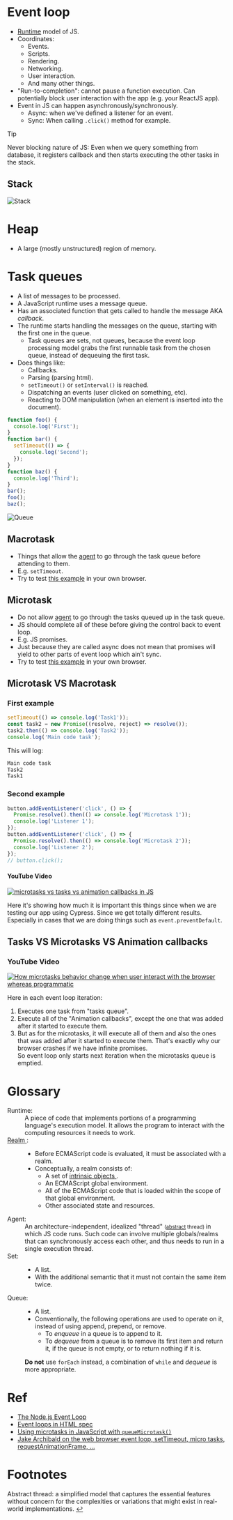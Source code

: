 # Event loop

- [Runtime](#runtime) model of JS.
- Coordinates:
  - Events.
  - Scripts.
  - Rendering.
  - Networking.
  - User interaction.
  - And many other things.
- "Run-to-completion": cannot pause a function execution. Can potentially block user interaction with the app (e.g. your ReactJS app).
- Event in JS can happen asynchronously/synchronously.
  - Async: when we've defined a listener for an event.
  - Sync: When calling `.click()` method for example.

> [!TIP]
>
> Never blocking nature of JS: Even when we query something from database, it registers callback and then starts executing the other tasks in the stack.

## Stack

![Stack](./stack.png)

# Heap

- A large (mostly unstructured) region of memory.

# Task queues

- A list of messages to be processed.
- A JavaScript runtime uses a message queue.
- Has an associated function that gets called to handle the message AKA _callback_.
- The runtime starts handling the messages on the queue, starting with the first one in the queue.
  - Task queues are sets, not queues, because the event loop processing model grabs the first runnable task from the chosen queue, instead of dequeuing the first task.
- Does things like:
  - Callbacks.
  - Parsing (parsing html).
  - `setTimeout()` or `setInterval()` is reached.
  - Dispatching an events (user clicked on something, etc).
  - Reacting to DOM manipulation (when an element is inserted into the document).

```ts
function foo() {
  console.log('First');
}
function bar() {
  setTimeout(() => {
    console.log('Second');
  });
}
function baz() {
  console.log('Third');
}
bar();
foo();
baz();
```

![Queue](./queue.gif)

## Macrotask

- Things that allow the <a href="#agentGlossary">agent</a> to go through the task queue before attending to them.
- E.g. `setTimeout`.
- Try to test [this example](./nonblocking-even-loop-with-settimeout.html) in your own browser.

## Microtask

- Do not allow <a href="#agentGlossary">agent</a> to go through the tasks queued up in the task queue.
- JS should complete all of these before giving the control back to event loop.
- E.g. JS promises.
- Just because they are called async does not mean that promises will yield to other parts of event loop which ain't sync.
- Try to test [this example](./blocking-even-loop-with-promises.html) in your own browser.

## Microtask VS Macrotask

### First example

```ts
setTimeout(() => console.log('Task1'));
const task2 = new Promise((resolve, reject) => resolve());
task2.then(() => console.log('Task2'));
console.log('Main code task');
```

This will log:

```cmd
Main code task
Task2
Task1
```

### Second example

```ts
button.addEventListener('click', () => {
  Promise.resolve().then(() => console.log('Microtask 1'));
  console.log('Listener 1');
});
button.addEventListener('click', () => {
  Promise.resolve().then(() => console.log('Microtask 2'));
  console.log('Listener 2');
});
// button.click();
```

#### YouTube Video

[![microtasks vs tasks vs animation callbacks in JS](https://img.youtube.com/vi/RnFtZciOAxg/0.jpg)](https://www.youtube.com/watch?v=RnFtZciOAxg)

Here it's showing how much it is important this things since when we are testing our app using Cypress. Since we get totally different results. Especially in cases that we are doing things such as `event.preventDefault`.

## Tasks VS Microtasks VS Animation callbacks

### YouTube Video

[![How microtasks behavior change when user interact with the browser whereas programmatic](https://img.youtube.com/vi/yqzTbm-vJ78/0.jpg)](https://www.youtube.com/watch?v=yqzTbm-vJ78)

Here in each event loop iteration:

<ol>
  <li>
    Executes one task from "tasks queue".
  </li>
  <li>
    Execute all of the "Animation callbacks", except the one that was added after it started to execute them.
  </li>
  <li>
    But as for the microtasks, it will execute all of them and also the ones that was added after it started to execute them. That's exactly why our browser crashes if we have infinite promises.
    <br/>
    So event loop only starts next iteration when the microtasks queue is emptied.
  </li>
</ol>

# Glossary

<dl>
  <dt id="runtime">
    Runtime:
  </dt>
  <dd>
    A piece of code that implements portions of a programming language's execution model. It allows the program to interact with the computing resources it needs to work. 
  </dd>
  <dt>
    <a href="https://tc39.es/ecma262/#sec-code-realms">
      Realm
    </a>:
  </dt>
  <dd>
    <ul>
      <li>
        Before ECMAScript code is evaluated, it must be associated with a realm.
      </li>
      <li>
        Conceptually, a realm consists of:
        <ul>
          <li>
            A set of 
            <a href="https://tc39.es/ecma262/#table-well-known-intrinsic-objects">
              intrinsic objects
            </a>.
          </li>
          <li>
            An ECMAScript global environment.
          </li>
          <li>
            All of the ECMAScript code that is loaded within the scope of that global environment.
          </li>
          <li>
            Other associated state and resources.
          </li>
        </ul>
      </li>
    </ul>
  </dd>
  <dt id="agentGlossary">
    Agent:
  </dt>
  <dd>
    An architecture-independent, idealized "thread"
    <small id="returnToAbstractThread">
      (<a href="#abstractThreadFootnote">abstract</a> thread)
    </small>
    in which JS code runs. Such code can involve multiple globals/realms that can synchronously access each other, and thus needs to run in a single execution thread.
  </dd>
  <dt>
    Set:
  </dt>
  <dd>
    <ul>
      <li>
        A list.
      </li>
      <li>
        With the additional semantic that it must not contain the same item twice.
      </li>
    </ul>
  </dd>
  <dt>
    Queue:
  </dt>
  <dd>
    <ul>
      <li>
        A list.
      </li>
      <li>
        Conventionally, the following operations are used to operate on it, instead of using append, prepend, or remove.
        <ul>
          <li>
            To <i>enqueue</i> in a queue is to append to it.
          </li>
          <li>
            To <i>dequeue</i> from a queue is to remove its first item and return it, if the queue is not empty, or to return nothing if it is.
          </li>
        </ul>
      </li>
    </ul>
    <p>
      <b>Do not</b> use <code>forEach</code> instead, a combination of <code>while</code> and <i>dequeue</i> is more appropriate.
    </p>
  </dd>
</dl>

# Ref

- [The Node.js Event Loop](https://nodejs.org/en/learn/asynchronous-work/event-loop-timers-and-nexttick)
- [Event loops in HTML spec](https://html.spec.whatwg.org/multipage/webappapis.html#event-loops)
- [Using microtasks in JavaScript with `queueMicrotask()`](https://developer.mozilla.org/en-US/docs/Web/API/HTML_DOM_API/Microtask_guide)
- [Jake Archibald on the web browser event loop, setTimeout, micro tasks, requestAnimationFrame, ...](https://youtu.be/cCOL7MC4Pl0?si=VcY_-oikUNP9ugMt)

# Footnotes

<p id="abstractThreadFootnote">
  Abstract thread: a simplified model that captures the essential features without concern for the complexities or variations that might exist in real-world implementations.
  <a href="#returnToAbstractThread">&hookleftarrow;</a>
</p>
